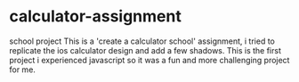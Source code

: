 # calculator-assignment
school project
This is a 'create a calculator school' assignment, i tried to replicate the ios calculator design and add a few shadows.
This is the first project i experienced javascript so it was a fun and more challenging project for me.
